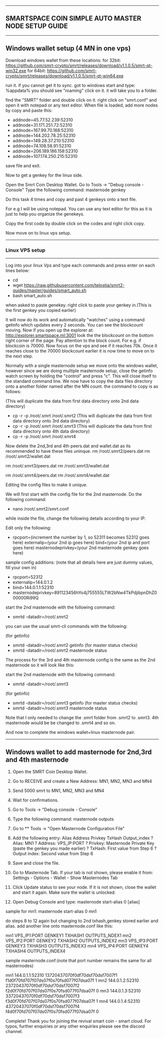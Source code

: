 ----------------------------------------------------
SMARTSPACE COIN SIMPLE AUTO MASTER NODE SETUP GUIDE 
----------------------------------------------------

-----------------------------
Windows wallet setup (4 MN in one vps)
-----------------------------

Download windows wallet from these locations:
for 32bit: 
https://github.com/smrt-crypto/smrt/releases/download/v1.1.0.5/smrt-qt-win32.exe
for 64bit: 
https://github.com/smrt-crypto/smrt/releases/download/v1.1.0.5/smrt-qt-win64.exe

run it. if you cannot get it to sync. got to windows start and type:
%appdata% 
you should see "roaming" click on it. it will take you to a folder.

find the "SMRT" folder and double click on it.
right click on "smrt.conf" and open it with notepad or any text editor.
When file is loaded, add more nodes by copy and paste this:

* addnode=45.77.52.239:52310
* addnode=31.171.251.72:52310
* addnode=167.99.70.168:52310
* addnode=144.202.78.25:52310
* addnode=149.28.37.210:52310
* addnode=74.108.58.91:52310
* addnode=206.189.186.158:52310
* addnode=107.174.250.215:52310

save file and exit.

Now to get a genkey for the linux side.

Open the Smrt Coin Desktop Wallet. 
Go to Tools -> "Debug console - Console" 
Type the following command: masternode genkey

Do this task 4 times and copy and past 4 genkeys onto a text file.

For e.g I will be using notepad. You can use any text editor for this as it is just to help you organize the genekeys.

Copy the first code by double click on the codes and right click copy.

Now move on to linux vps setup.

-----------------------
### Linux VPS setup
----------------------
Log into your linux Vps and type each commands and press enter on each lines below:

* cd
* wget https://raw.githubusercontent.com/telostia/smrt2-guides/master/guides/smart_auto.sh
* bash smart_auto.sh 

when asked to paste genekey. right click to paste your genkey in.(This is the first genkey you copied earlier)

It will now do its work and automatically "watches" using a command getinfo which updates every 2 seconds. You can see the blockcount moving.
Now if you open up the explorer at: http://explorer.smartspace.ml:3001 look the the blockcount on the bottom right corner of the page. Pay attention to the block count.
For e.g. if blockcoin is 70000. Now focus on the vps and see if it reaches 70k. Once it reaches close to the 70000 blockcount earlier it is now time to move on to the
next step.

Normally with a single masternode setup we move onto the windows wallet, however since we are doing multiple masternode setup, close the getinfo watch screen by holding
the "control" and press "c". This will close itself to the standard command line. 
We now have to copy the data files directory onto a another folder named after the MN count.
the command to copy is as follows:

(This will duplicate the data from first data directory onto 2nd data directory)
* cp -r -p /root/.smrt /root/.smrt2
(This will duplicate the data from first data directory onto 3rd data directory)
* cp -r -p /root/.smrt /root/.smrt3
(This will duplicate the data from first data directory onto 4th data directory)
* cp -r -p /root/.smrt /root/.smrt4

Now delete the 2nd,3rd and 4th peers.dat and wallet.dat as its recommended to have these files uninque.
rm /root/.smrt2/peers.dat
rm /root/.smrt2/wallet.dat

rm /root/.smrt3/peers.dat
rm /root/.smrt3/wallet.dat

rm /root/.smrt4/peers.dat
rm /root/.smrt4/wallet.dat

Editing the config files to make it unique.

We will first start with the config file for the 2nd masternode.
Do the following command:
* nano /root/.smrt2/smrt.conf

while inside the file, change the following details according to your IP.


Edit only the following: 
* rpcport=(increment the number by 1, so 52311 becomes 52312 goes here)
externalip=(your 2nd ip goes here)
bind=(your 2nd ip and port goes here)
masternodeprivkey=(your 2nd masternode genkey goes here)

sample config additions: (note that all details here are just dummy values, fill your own in)
* rpcport=52312
* externalip=144.0.1.2
* bind=144.0.1.1:52310
* masternodeprivkey=891123456hYo4j755555LTW2bNw4TkPdjibpnDhZ000000Ri99Q
 
start the 2nd masternode with the following command:
* smrtd -datadir=/root/.smrt2

you can use the usual smrt-cli commands with the following:

(for getinfo)
* smrtd -datadir=/root/.smrt2 getinfo
(for master status checks)
* smrtd -datadir=/root/.smrt2 masternode status


The process for the 3rd and 4th masternode config is the same as the 2nd masternode so it will look like this:

start the 2nd masternode with the following command:
* smrtd -datadir=/root/.smrt3

(for getinfo)
* smrtd -datadir=/root/.smrt3 getinfo
(for master status checks)
* smrtd -datadir=/root/.smrt3 masternode status

Note that I only needed to change the .smrt folder from .smrt2 to .smrt3. 4th masternode would be be changed to .smrt4 and so on.


And now to complete the windows wallet+linux masternode pair.


---------------------------------
Windows wallet to add masternode for 2nd,3rd and 4th masternode
---------------------------------

1.   Open the SMRT Coin Desktop Wallet. 
2.   Go to RECEIVE and create a New Address: MN1, MN2, MN3 and MN4
3.   Send 5000 smrt to MN1, MN2, MN3 and MN4
4.   Wait for confirmations. 
5.   Go to Tools -> "Debug console - Console" 
6.   Type the following command: masternode outputs 
7.   Go to ** Tools -> "Open Masternode Configuration File" 


8.   Add the following entry: 
Alias Address Privkey TxHash Output_index 
?  Alias: MN1 
?  Address: VPS_IP:PORT 
?  Privkey: Masternode Private Key (paste the genkey you made earlier)
?  TxHash: First value from Step 6 
?  Output index: Second value from Step 6 
9.   Save and close the file. 
10.   Go to Masternode Tab. If your tab is not shown, please enable it 
from: Settings - Options - Wallet - Show Masternodes Tab 
11.   Click Update status to see your node. If it is not shown, close the wallet and 
start it again. Make sure the wallet is unlocked. 
12.   Open Debug Console and type: 
masternode start-alias 0 [alias] 

sample for mn1:
masternode start-alias 0 mn1

do steps 8 to 12 again but changing to 2nd txhash,genkey stored earlier and alias.
add another line onto masternode.conf like this:

mn1 VPS_IP1:PORT GENKEY1 TXHASH1 OUTPUTS_NDEX1
mn2 VPS_IP2:PORT GENKEY2 TXHASH2 OUTPUTS_INDEX2
mn3 VPS_IP3:PORT GENKEY3 TXHASH3 OUTPUTS_INDEX3
mn4 VPS_IP4:PORT GENKEY4 TXHASH4 OUTPUTS_INDEX4

sample masternode.conf:(note that port number remains the same for all masternodes)

mn1 144.0.1.1:52310 13720437070f0df70dsf70dsf7007f1 f1d0f70fd707f07ds07f0s70fsd077f07dsa07f 1
mn2 144.0.1.2:52310 23720437070f0df70dsf70dsf7007f2 f2d0f70fd707f07ds07f0s70fsd077f07dsa07f 0
mn3 144.0.1.3:52310 33720437070f0df70dsf70dsf7007f3 f3d0f70fd707f07ds07f0s70fsd077f07dsa07f 1
mn4 144.0.1.4:52310 43720437070f0df70dsf70dsf7007f4 f4d0f70fd707f07ds07f0s70fsd077f07dsa07f 0


Complete! Thank you for joining the revival smart coin - smart cloud. For typos, further enquiries or any other enquiries please see the discord channel.

 